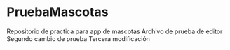 # PruebaMascotas
Repositorio de practica para app de mascotas
Archivo de prueba de editor
Segundo cambio de prueba
Tercera modificación
